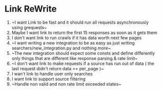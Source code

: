 # Link ReWrite

1. ~I want Link to be fast and it should run all requests asynchronously using grequests~
2. Maybe I want link to return the first 15 responses as soon as it gets them
3. I don't want link to run crawls if it has data worth next few pages
4. ~I want writing a new integration to be as easy as just writing searchers/new_integration.py and nothing more~
5. ~The new integration should expect some consts and define differently only things that are different like response parsing & rate limit~
6. ~I don't want link to make requests if a source has run out of data ( the last request didn't return data == per_page )~
7. I wan't link to handle user only searches
8. I want link to support source filtering
9. ~Handle non valid and non rate limit exceeded states~

